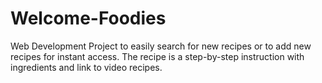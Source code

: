 # Welcome-Foodies
Web Development Project to easily search for new recipes or to add new recipes for instant access. The recipe is a step-by-step instruction with ingredients and link to video recipes.
